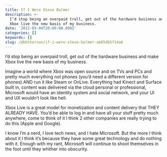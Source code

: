 ```yaml
---
title: If I Were Steve Balmer
description: >-
  I’d stop being an overpaid troll, get out of the hardware business and make
  Xbox live the new basis of my business.
date: '2012-03-04T20:00:00.000Z'
categories: []
keywords: []
slug: /@bbthorson/if-i-were-steve-balmer-ab85db5f14a6
---
```


I’d stop being an overpaid troll, get out of the hardware business and make Xbox live the new basis of my business.

Imagine a world where Xbox was open source and on TVs and PCs and pretty much everything not phones (you’d need a different version for phones) AND run it like Steam or OnLive. Everything had Kinect and Surface built in, content was delivered via the cloud personal or professional, Microsoft would have an identity system and social network, and your UI and UX wouldn’t look like hell.

Xbox Live is a great model for monetization and content delivery that THEY ALREADY HAVE. You’d be able to log in and have all your stuff pretty much anywhere, come to think of it I think 2 other companies are really trying to do this (Apple and Google).

I know I’m a nerd, I love tech news, and I hate Microsoft. But the more I think about it I think it’s because they have some great technology and do nothing with it. Enough with my rant, Microsoft will continue to shoot themselves in the foot until they whither into obscurity.